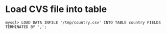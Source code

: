 <!-- TITLE: Load data -->

# Load CVS file into table


```mysql
mysql> LOAD DATA INFILE '/tmp/country.csv' INTO TABLE country FIELDS TERMINATED BY ',';
```
